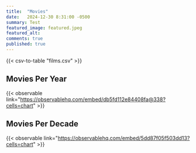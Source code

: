 ```yaml
---
title:  "Movies"
date:   2024-12-30 8:31:00 -0500
summary: Test
featured_image: featured.jpeg
featured_alt: 
comments: true
published: true
---
```


{{< csv-to-table "films.csv" >}}

## Movies Per Year
{{< observable link="https://observablehq.com/embed/db5fd112e84408fa@338?cells=chart" >}}

## Movies Per Decade
{{< observable link="https://observablehq.com/embed/5dd87f05f503dd13?cells=chart" >}}

